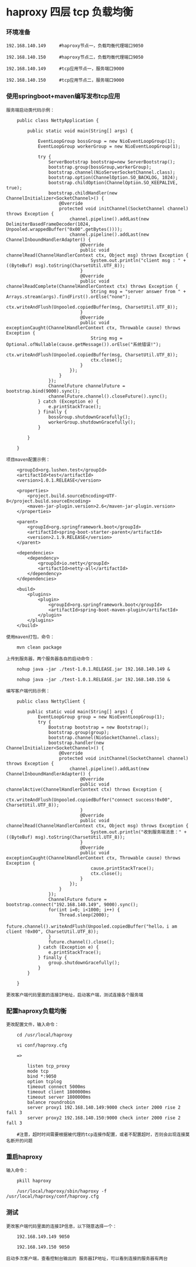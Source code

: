 
# haproxy 四层 tcp 负载均衡

### 环境准备
		
	192.168.140.149		#haproxy节点一，负载均衡代理端口9050
	
	192.168.140.150		#haproxy节点二，负载均衡代理端口9050
	
	192.168.140.149		#tcp应用节点一，服务端口9000
	
	192.168.140.150		#tcp应用节点二，服务端口9000
	
### 使用springboot+maven编写发布tcp应用
		
	服务端启动类代码示例：
	
		public class NettyApplication {
		
			public static void main(String[] args) {
		
				EventLoopGroup bossGroup = new NioEventLoopGroup(1);
				EventLoopGroup workerGroup = new NioEventLoopGroup(1);
				
				try {
			        ServerBootstrap bootstrap=new ServerBootstrap();
			        bootstrap.group(bossGroup,workerGroup);
			        bootstrap.channel(NioServerSocketChannel.class);
			        bootstrap.option(ChannelOption.SO_BACKLOG, 1024);
			        bootstrap.childOption(ChannelOption.SO_KEEPALIVE, true);    
			        bootstrap.childHandler(new ChannelInitializer<SocketChannel>() {
						@Override
						protected void initChannel(SocketChannel channel) throws Exception {
							channel.pipeline().addLast(new DelimiterBasedFrameDecoder(1024,  Unpooled.wrappedBuffer("0x00".getBytes())));
							channel.pipeline().addLast(new ChannelInboundHandlerAdapter() {
							    @Override
							    public void channelRead(ChannelHandlerContext ctx, Object msg) throws Exception {
							        System.out.println("client msg : " +((ByteBuf) msg).toString(CharsetUtil.UTF_8));
							    }
							    @Override
							    public void channelReadComplete(ChannelHandlerContext ctx) throws Exception {
							    	String msg = "server answer from " + Arrays.stream(args).findFirst().orElse("none");
							        ctx.writeAndFlush(Unpooled.copiedBuffer(msg, CharsetUtil.UTF_8));
							    }
								@Override
								public void exceptionCaught(ChannelHandlerContext ctx, Throwable cause) throws Exception {
									String msg = Optional.ofNullable(cause.getMessage()).orElse("系统错误!");
									ctx.writeAndFlush(Unpooled.copiedBuffer(msg, CharsetUtil.UTF_8));
									ctx.close();
								}
							});
						}
					});
			        ChannelFuture channelFuture = bootstrap.bind(9000).sync();
		            channelFuture.channel().closeFuture().sync();
				} catch (Exception e) {
					e.printStackTrace();
				} finally {
					bossGroup.shutdownGracefully();
					workerGroup.shutdownGracefully();
				}
		
			}
		
		}
	
	项目maven配置示例：
	
		<groupId>org.lushen.test</groupId>
		<artifactId>test</artifactId>
		<version>1.0.1.RELEASE</version>
	
		<properties>
			<project.build.sourceEncoding>UTF-8</project.build.sourceEncoding>
			<maven-jar-plugin.version>2.6</maven-jar-plugin.version>
		</properties>
	
		<parent>
			<groupId>org.springframework.boot</groupId>
			<artifactId>spring-boot-starter-parent</artifactId>
			<version>2.1.9.RELEASE</version>
		</parent>
	
		<dependencies>
			<dependency>
				<groupId>io.netty</groupId>
				<artifactId>netty-all</artifactId>
			</dependency>
		</dependencies>
	
		<build>
			<plugins>
				<plugin>
					<groupId>org.springframework.boot</groupId>
					<artifactId>spring-boot-maven-plugin</artifactId>
				</plugin>
			</plugins>
		</build>
	
	使用maven打包，命令：
	
		mvn clean package
	
	上传到服务器，两个服务器各自的启动命令：
	
		nohup java -jar ./test-1.0.1.RELEASE.jar 192.168.140.149 &
	
		nohup java -jar ./test-1.0.1.RELEASE.jar 192.168.140.150 &
	
	编写客户端代码示例：
		
		public class NettyClient {
		
			public static void main(String[] args) {
				EventLoopGroup group = new NioEventLoopGroup(1);
				try {
					Bootstrap bootstrap = new Bootstrap();
					bootstrap.group(group);
					bootstrap.channel(NioSocketChannel.class);
					bootstrap.handler(new ChannelInitializer<SocketChannel>() {
						@Override
						protected void initChannel(SocketChannel channel) throws Exception {
							channel.pipeline().addLast(new ChannelInboundHandlerAdapter() {
							    @Override
							    public void channelActive(ChannelHandlerContext ctx) throws Exception {
							        ctx.writeAndFlush(Unpooled.copiedBuffer("connect success!0x00", CharsetUtil.UTF_8));
							    }
							    @Override
							    public void channelRead(ChannelHandlerContext ctx, Object msg) throws Exception {
							        System.out.println("收到服务端消息：" + ((ByteBuf) msg).toString(CharsetUtil.UTF_8));
							    }
								@Override
								public void exceptionCaught(ChannelHandlerContext ctx, Throwable cause) throws Exception {
									cause.printStackTrace();
									ctx.close();
								}
							});
						}
					});
					ChannelFuture future = bootstrap.connect("192.168.140.149", 9000).sync();
					for(int i=0; i<1000; i++) {
						Thread.sleep(2000);
						future.channel().writeAndFlush(Unpooled.copiedBuffer("hello，i am client !0x00", CharsetUtil.UTF_8));
					}
					future.channel().close();
				} catch (Exception e) {
					e.printStackTrace();
				} finally {
					group.shutdownGracefully();
				}
			}
		
		}
	
	更改客户端代码里面的连接IP地址，启动客户端，测试连接各个服务端
	
### 配置haproxy负载均衡
	
	更改配置文件，输入命令：
	
		cd /usr/local/haproxy
		
		vi conf/haproxy.cfg
		
		=>
			
			listen tcp_proxy
			mode tcp
			bind *:9050
			option tcplog
			timeout connect 5000ms
			timeout client 1800000ms
			timeout server 1800000ms
			balance roundrobin
			server proxy1 192.168.140.149:9000 check inter 2000 rise 2 fall 3
			server proxy2 192.168.140.150:9000 check inter 2000 rise 2 fall 3
			
		#注意，超时时间需要根据被代理的tcp连接作配置，或者不配置超时，否则会出现连接莫名断开的问题
	
### 重启haproxy
	
	输入命令：
	
		pkill haproxy
		
		/usr/local/haproxy/sbin/haproxy -f /usr/local/haproxy/conf/haproxy.cfg
	
### 测试
	
	更改客户端代码里面的连接IP信息，以下随意选择一个：
	
		192.168.149.149 9050
		
		192.168.149.150 9050
	
	启动多次客户端，查看控制台输出的 服务器IP地址，可以看到连接的服务器有两台


